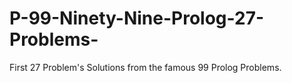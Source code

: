# P-99-Ninety-Nine-Prolog-27-Problems-
First 27 Problem's Solutions  from the famous 99 Prolog Problems.
